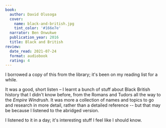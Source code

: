 ```yaml
---
book:
  author: David Olusoga
  cover:
    name: black-and-british.jpg
    tint_color: '#166e7e'
  narrator: Ben Onwukwe
  publication_year: 2016
  title: Black and British
review:
  date_read: 2021-07-24
  format: audiobook
  rating: 4
---
```


I borrowed a copy of this from the library; it's been on my reading list for a while.

It was a good, short listen – I learnt a bunch of stuff about Black British history that I didn't know before, from the Romans and Tudors all the way to the *Empire Windrush*.
It was more a collection of names and topics to go and research in more detail, rather than a detailed reference -- but that may be because I listened to the abridged version.

I listened to it in a day; it's interesting stuff I feel like I should know.